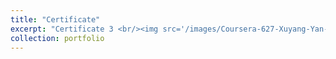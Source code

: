 ```yaml
---
title: "Certificate"
excerpt: "Certificate 3 <br/><img src='/images/Coursera-627-Xuyang-Yan-certificate.pdf'>"
collection: portfolio
---
```

